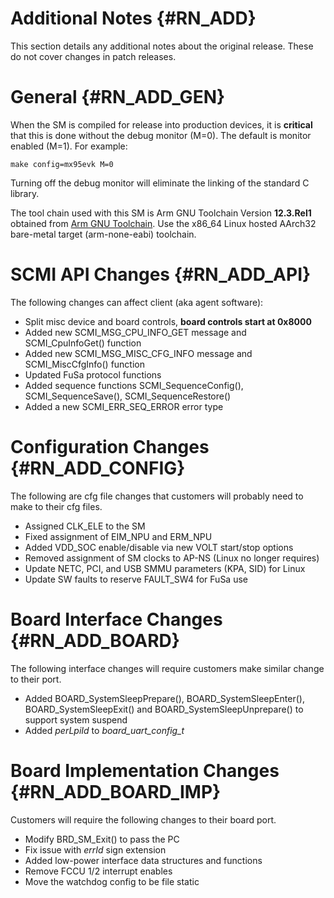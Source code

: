 Additional Notes {#RN_ADD}
================

This section details any additional notes about the original release. These do not cover
changes in patch releases.

General {#RN_ADD_GEN}
=======

When the SM is compiled for release into production devices, it is **critical** that this
is done without the debug monitor (M=0). The default is monitor enabled (M=1). For example:

	make config=mx95evk M=0

Turning off the debug monitor will eliminate the linking of the standard C library.

The tool chain used with this SM is Arm GNU Toolchain Version **12.3.Rel1** obtained from 
[Arm GNU Toolchain](https://developer.arm.com/Tools%20and%20Software/GNU%20Toolchain).
Use the x86_64 Linux hosted AArch32 bare-metal target (arm-none-eabi) toolchain.

SCMI API Changes {#RN_ADD_API}
================

The following changes can affect client (aka agent software):

- Split misc device and board controls, **board controls start at 0x8000**
- Added new SCMI_MSG_CPU_INFO_GET message and SCMI_CpuInfoGet() function
- Added new SCMI_MSG_MISC_CFG_INFO message and SCMI_MiscCfgInfo() function
- Updated FuSa protocol functions
- Added sequence functions SCMI_SequenceConfig(), SCMI_SequenceSave(), SCMI_SequenceRestore()
- Added a new SCMI_ERR_SEQ_ERROR error type

Configuration Changes {#RN_ADD_CONFIG}
=====================

The following are cfg file changes that customers will probably need to make to their cfg
files.

- Assigned CLK_ELE to the SM
- Fixed assignment of EIM_NPU and ERM_NPU
- Added VDD_SOC enable/disable via new VOLT start/stop options
- Removed assignment of SM clocks to AP-NS (Linux no longer requires)
- Update NETC, PCI, and USB SMMU parameters (KPA, SID) for Linux
- Update SW faults to reserve FAULT_SW4 for FuSa use

Board Interface Changes {#RN_ADD_BOARD}
=======================

The following interface changes will require customers make similar change to their port.

- Added BOARD_SystemSleepPrepare(), BOARD_SystemSleepEnter(), BOARD_SystemSleepExit()
  and BOARD_SystemSleepUnprepare() to support system suspend
- Added *perLpiId* to *board_uart_config_t*

Board Implementation Changes {#RN_ADD_BOARD_IMP}
============================

Customers will require the following changes to their board port.

- Modify BRD_SM_Exit() to pass the PC
- Fix issue with *errId* sign extension
- Added low-power interface data structures and functions
- Remove FCCU 1/2 interrupt enables
- Move the watchdog config to be file static

